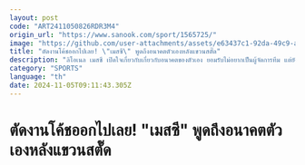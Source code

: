 ```yaml
---
layout: post
code: "ART2411050826RDR3M4"
origin_url: "https://www.sanook.com/sport/1565725/"
image: "https://github.com/user-attachments/assets/e63437c1-92da-49c9-ad09-152da3afdcb6"
title: "ตัดงานโค้ชออกไปเลย! \"เมสซี\" พูดถึงอนาคตตัวเองหลังแขวนสตั๊ด"
description: "ลิโอเนล เมสซี เปิดใจเกี่ยวกับเกี่ยวกับอนาคตของตัวเอง ยอมรับไม่อยากเป็นผู้จัดการทีม แต่ยังไม่แน่ใจว่าต้องการทำอะไรหลังเลิกเล่น"
category: "SPORTS"
language: "th"
date: 2024-11-05T09:11:43.305Z
---
```


# ตัดงานโค้ชออกไปเลย! "เมสซี" พูดถึงอนาคตตัวเองหลังแขวนสตั๊ด